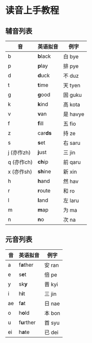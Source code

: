 # 读音上手教程

## 辅音列表

|音|英语拟音|例字|
|-|-|-|
|b|**b**lack|白 bye|
|p|**p**lay|排 pye|
|d|**d**uck|不 duz|
|t|**t**ime|天 tyen|
|g|**g**ood|固 guku|
|k|**k**ind|高 kota|
|v|**v**an|是 havye|
|f|**f**ill|五 fio|
|z|car**ds**|持 ze|
|s|**s**et|右 saru|
|j (亦作zh)|**j**ust|三 jin|
|q (亦作ch)|**ch**ip|前 qaru|
|x (亦作sh)|**sh**ine|新 xin|
|h|**h**and|然 hav|
|r|**r**oute|和 ro|
|l|**l**and|左 laru|
|m|**m**ap|为 ma|
|n|**n**o|次 na|

## 元音列表

|音|英语拟音|例字|
|-|-|-|
|a|f**a**ther|安 ran|
|e|s**e**t|倍 pe|
|y|sk**y**|晋 kyi|
|i|h**i**t|三 jin|
|ae|f**a**t|日 nae|
|o|h**o**ld|本 bon|
|u|f**u**rther|首 syu|
|ei|h**a**te|已 dei|